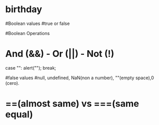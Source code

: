 # birthday

#Boolean values
#true or false

#Boolean Operations

# And (&&) - Or (||) - Not (!)


case "":
alert("");
break;


#false values 
#null, undefined, NaN(non a number), ""(empty space),0 (cero).

# ==(almost same) vs ===(same equal)











